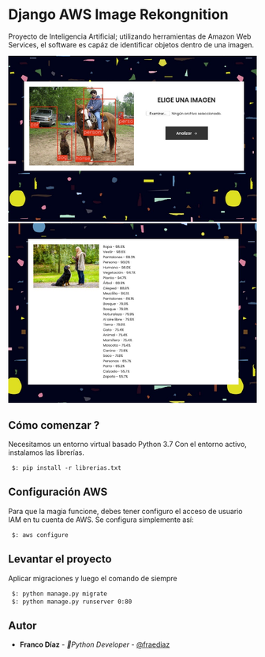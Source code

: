 # Django AWS Image Rekongnition

Proyecto de Inteligencia Artificial; utilizando herramientas de Amazon Web Services, el software es capáz de identificar objetos dentro de una imagen.

![Farmers Market Finder Demo](img/1.jpeg)
![Farmers Market Finder Demo](img/2.jpeg)

## Cómo comenzar ?

Necesitamos un entorno virtual basado Python 3.7
Con el entorno activo, instalamos las librerías.

```
 $: pip install -r librerias.txt
```

## Configuración AWS

Para que la magia funcione, debes tener configuro el acceso de usuario IAM en tu cuenta de AWS.
Se configura simplemente así:
```
 $: aws configure
```

## Levantar el proyecto
Aplicar migraciones y luego el comando de siempre
```
 $: python manage.py migrate
 $: python manage.py runserver 0:80
```

## Autor

* **Franco Díaz** - *🐍Python Developer* - [@fraediaz](https://github.com/fraediaz)
